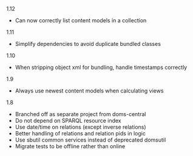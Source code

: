 1.12
* Can now correctly list content models in a collection

1.11
* Simplify dependencies to avoid duplicate bundled classes

1.10
* When stripping object xml for bundling, handle timestamps correctly

1.9
* Always use newest content models when calculating views

1.8
* Branched off as separate project from doms-central
* Do not depend on SPARQL resource index
* Use date/time on relations (except inverse relations)
* Better handling of relations and relation pids in logic
* Use sbutil common services instead of deprecated domsutil
* Migrate tests to be offline rather than online
